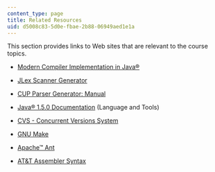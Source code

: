 ```yaml
---
content_type: page
title: Related Resources
uid: d5008c83-5d0e-fbae-2b88-06949aed1e1a
---
```


This section provides links to Web sites that are relevant to the course topics.

*   [Modern Compiler Implementation in Java®](http://www.cs.princeton.edu/~appel/modern/)
    
*   [JLex Scanner Generator](http://www.cs.princeton.edu/~appel/modern/java/JLex/)
    
*   [CUP Parser Generator: Manual](http://www.cs.princeton.edu/~appel/modern/java/CUP/)
    
*   [Java® 1.5.0 Documentation](http://java.sun.com/j2se/1.5.0/docs/api/) (Language and Tools)
    
*   [CVS - Concurrent Versions System](http://www.cvshome.org/eng/)
    
*   [GNU Make](http://www.gnu.org/software/make/manual/make.html)
    
*   [Apache™ Ant](http://ant.apache.org/manual/)
    
*   [AT&T Assembler Syntax](http://www.freepascal.org/docs-html/prog/progsu115.html)